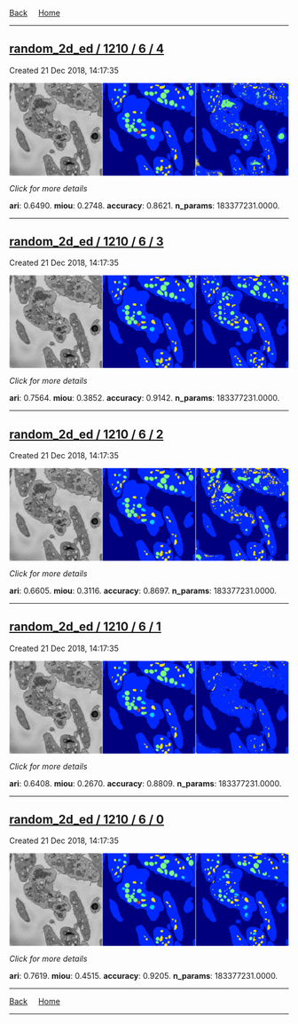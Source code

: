
[Back](..)&nbsp;&nbsp;&nbsp;&nbsp;&nbsp;[Home](https://leapmanlab.github.io/snapshots)

---

<div class="summary"><a href="4"><h2>random_2d_ed / 1210 / 6 / 4</h2></a><p>Created 21 Dec 2018, 14:17:35
</p><a href="4"><img src="4/media/summary.png" align="center"></a><p>
<i>Click for more details</i>
</p></div>

**ari**: 0.6490. **miou**: 0.2748. **accuracy**: 0.8621. **n_params**: 183377231.0000. 

---

<div class="summary"><a href="3"><h2>random_2d_ed / 1210 / 6 / 3</h2></a><p>Created 21 Dec 2018, 14:17:35
</p><a href="3"><img src="3/media/summary.png" align="center"></a><p>
<i>Click for more details</i>
</p></div>

**ari**: 0.7564. **miou**: 0.3852. **accuracy**: 0.9142. **n_params**: 183377231.0000. 

---

<div class="summary"><a href="2"><h2>random_2d_ed / 1210 / 6 / 2</h2></a><p>Created 21 Dec 2018, 14:17:35
</p><a href="2"><img src="2/media/summary.png" align="center"></a><p>
<i>Click for more details</i>
</p></div>

**ari**: 0.6605. **miou**: 0.3116. **accuracy**: 0.8697. **n_params**: 183377231.0000. 

---

<div class="summary"><a href="1"><h2>random_2d_ed / 1210 / 6 / 1</h2></a><p>Created 21 Dec 2018, 14:17:35
</p><a href="1"><img src="1/media/summary.png" align="center"></a><p>
<i>Click for more details</i>
</p></div>

**ari**: 0.6408. **miou**: 0.2670. **accuracy**: 0.8809. **n_params**: 183377231.0000. 

---

<div class="summary"><a href="0"><h2>random_2d_ed / 1210 / 6 / 0</h2></a><p>Created 21 Dec 2018, 14:17:35
</p><a href="0"><img src="0/media/summary.png" align="center"></a><p>
<i>Click for more details</i>
</p></div>

**ari**: 0.7619. **miou**: 0.4515. **accuracy**: 0.9205. **n_params**: 183377231.0000. 

---

[Back](..)&nbsp;&nbsp;&nbsp;&nbsp;&nbsp;[Home](https://leapmanlab.github.io/snapshots)

---